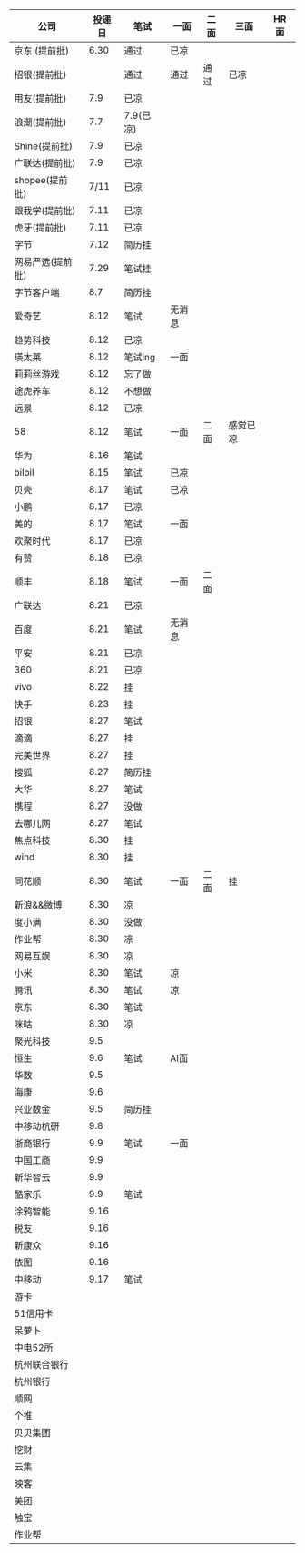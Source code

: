 | 公司                | 投递日 | 笔试      | 一面 | 二面 | 三面 | HR 面 |
| ------------------- | ------ | --------- | ---- | ---- | ---- | ----- |
| 京东 (提前批)       | 6.30   | 通过      | 已凉 |
| 招银(提前批)        |        | 通过      | 通过 | 通过 | 已凉 |
| 用友(提前批)        | 7.9    | 已凉      |
| 浪潮(提前批)        | 7.7    | 7.9(已凉) |
| Shine(提前批)       | 7.9    | 已凉      |
| 广联达(提前批)      | 7.9    | 已凉      |
| shopee(提前批)      | 7/11   | 已凉      |
| 跟我学(提前批)      | 7.11   | 已凉      |
| 虎牙(提前批)        | 7.11   | 已凉      |
| 字节                | 7.12   | 简历挂    |
| 网易严选(提前批)    | 7.29   | 笔试挂    |
| 字节客户端          | 8.7    |简历挂|
| 爱奇艺              | 8.12   |笔试|无消息
| 趋势科技            | 8.12   |已凉|
| 瑛太莱              | 8.12   |笔试ing|一面|
| 莉莉丝游戏          | 8.12   |忘了做
| 途虎养车            | 8.12   |不想做
| 远景                | 8.12   |已凉
| 58                  | 8.12   |笔试|一面|二面|感觉已凉
| 华为                | 8.16   |笔试|
| bilbil              | 8.15   |笔试|已凉
| 贝壳                | 8.17   |笔试|已凉
| 小鹏                | 8.17   |已凉
| 美的                | 8.17   |笔试|一面|
| 欢聚时代            | 8.17   |已凉
| 有赞                | 8.18   |已凉
| 顺丰                | 8.18   |笔试|一面|二面|
|广联达|8.21|已凉
|百度|8.21|笔试|无消息
|平安|8.21|已凉
|360|8.21|已凉
|vivo|8.22|挂
|快手|8.23|挂
|招银|8.27|笔试|
|滴滴|8.27|挂
|完美世界|8.27|挂
|搜狐|8.27|简历挂|
|大华|8.27|笔试|
|携程|8.27|没做|
|去哪儿网|8.27|笔试|
|焦点科技|8.30|挂
|wind|8.30|挂
|同花顺|8.30|笔试|一面|二面|挂
|新浪&&微博|8.30|凉
|度小满|8.30|没做|
|作业帮|8.30|凉
|网易互娱|8.30|凉
|小米|8.30|笔试|凉
|腾讯|8.30|笔试|凉
|京东|8.30|笔试|
|咪咕|8.30|凉
|聚光科技|9.5|
|恒生|9.6|笔试|AI面|
|华数|9.5|
|海康|9.6|
|兴业数金|9.5|简历挂|
|中移动杭研|9.8|
|浙商银行|9.9|笔试|一面|
|中国工商|9.9|
|新华智云|9.9|
|酷家乐|9.9|笔试|
|涂鸦智能|9.16|
|税友|9.16|
|新康众|9.16|
|依图|9.16|
|中移动|9.17|笔试|
|游卡|
|51信用卡|
|呆萝卜|
|中电52所|
|杭州联合银行|
|杭州银行|
|顺网||
|个推|
|贝贝集团|
|挖财|
|云集|
| 映客                |
| 美团                |
| 触宝                |
| 作业帮              |
